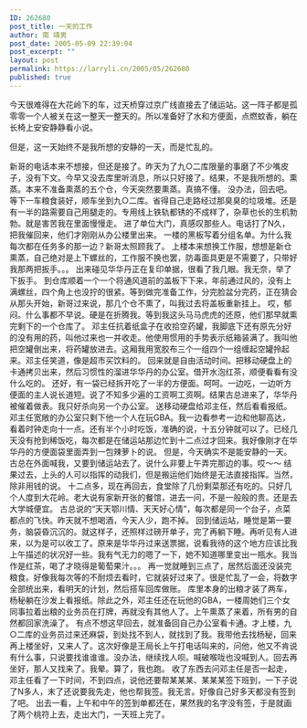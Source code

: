 ```yaml
---
ID: 262680
post_title: 一天的工作
author: 南 靖男
post_date: 2005-05-09 22:39:04
post_excerpt: ""
layout: post
permalink: https://larryli.cn/2005/05/262680
published: true
---
```

今天很难得在大花岭下的车，过天桥穿过京广线直接去了储运站。这一阵子都是孤零零一个人被关在这一整天一整天的。所以准备好了水和方便面，点燃蚊香，躺在长椅上安安静静看小说。
<!--more-->但是，这一天始终不是我所想的安静的一天，而是忙乱的。
新哥的电话本来不想接，但还是接了。昨天为了九○二库限量的事磨了不少嘴皮子，没有下文。今早又没去库里听消息，所以只好接了。结果，不是我所想的。熏蒸。本来不准备熏蒸的五个仓，今天突然要熏蒸。真搞不懂。
没办法，回去吧。等下一车粮食装好，顺车坐到九○二库。省得自己走路经过那臭臭的垃圾堆。还是有一半的路需要自己用腿走的。专用线上铁轨都锈的不成样了，杂草也长的生机勃勃。就是害苦我在里面慢慢走。
进了单位大门，真感叹那些人。电话打了N久，把我催回来，他们才刚刚从办公楼里出来。
一楼的黑板写着分组名单。为什么我每次都在任务多的那一边？新哥太照顾我了。
上楼本来想换工作服，想想是新仓熏蒸，自己绝对是上下螺丝的，工作服不换也罢，防毒面具更是不需要了，只带好我那两把扳手。。。
出来碰见华华丹正在复印单据，很看了我几眼。我无奈，举了下扳手。
到仓库顺着一个一个将通风道前的盖板下下来，年前通过风的，没有上满螺丝，四个角上也没拧的很紧。等到做完准备工作，分完脸盆分完药，正在猜会从那头开始，新哥过来说，那几个仓不熏了，叫我过去将盖板重新挂上。
哎，郁闷。什么事都不早说。硬是在折腾我。等到我这头马马虎虎的还原，他们那早就熏完剩下的一个仓库了。
邓主任抗着纸盒子在收拾空药罐，我脚底下还有原先分好的没有用的药，叫他过来也一并收走。他使用惯用的手势表示纸箱装满了。我叫他把空罐倒出来，将药罐放进去。这厢我用宽胶布三个一组四个一组缠起空罐拎起来。邓主任笑道，像是超市买饮料的。
回来就是自由活动时间。把移动硬盘上的卡通拷贝出来，然后习惯性的溜进华华丹的办公室。借开水泡红茶，顺便看看有没什么吃的。
还好，有一袋已经拆开吃了一半的方便面。呵呵。一边吃，一边听方便面的主人说长道短。说了不知多少遍的工资啊工资啊。结果古总进来了，华华丹被催着做表。我只好杀向另一个办公室。
送移动硬盘给邓主任，然后看看报纸。邓主任宽敞的办公室只剩下他一个人在玩GBA。我一边看参考一边和他聊高达，看着时钟走向十一点。还有半个小时吃饭，准确的说，十五分钟就可以了。已经几天没有抢到稀饭吃，每次都是在储运站那边忙到十二点过才回来。我好像刚才在华华丹的方便面袋里面弄到一包辣萝卜的说。
但是，今天确实不是能安静的一天。古总在外面喊我，又要到储运站去了。说什么非要上午弄完那边的事。哎～～
结果过去，上头的人可以指挥的动我们，但是搬运他们始终是无法直接指挥。当然，除非用钱的说。
十二点多，现在再回去，食堂除了几份剩菜那还有吃的。只好几个人度到大花岭。老大说有家新开张的餐馆，进去一问，不是一般般的贵。还是去大学城便宜。
古总说的“天天鄂川情、天天好心情”，每次都是同一个台子，点菜都点的飞快。昨天就不想喝酒，今天人少，跑不掉。
回到储运站，睡觉是第一要务，脑袋昏沉沉的。就这样子，还照样过磅开单子，完了再躺下睡。再听见有人进来，以为是可以收工了。原来是华华丹过来送票据，说看我待的这个地方应该比我上午描述的状况好一些。我有气无力的嗯了一下，她不知道哪里变出一瓶水。我当作是红茶，喝了才晓得是葡萄果汁。。。
再一觉就睡到三点了，居然后面还没装完粮食。好像我每次等的不耐烦去看时，它就装好过来了。很是忙乱了一会，将数字全部统出来，看明天的计划，然后搭车回库做账。
库里本身的出粮才装了两车，杨秘躺在沙发上看报纸。除此之外，邓主任还在玩他的GBA，一楼周她们三个女同事拉着出粮的业务员在打牌，再就没有其他人了。上午熏蒸了来着，所有男的自然都回家洗澡了。
有点不想这早回去，就准备回自己办公室看卡通。才上楼，九○二库的业务员过来还麻袋，到处找不到人，就找到了我。我带他去找杨秘，回来再上楼坐好，又来人了。这次好像是王局长上午打电话叫来的，问他，他又不肯说有什么事，只说要找谁谁谁。没办法，继续找人呗。喊破喉咙也没喊到人。回去再坐好，那人又找来了。我晕。算了，我也跑。
收了东西去问邓主任是否一起走，邓主任看了一下时间，不到四点，说他还要帮某某某、某某某签下班到，一下子说了N多人，末了还说要我先走，他也帮我签。我无言。好像自己好多天都没有签到了吧。
出去一看，上午和中午的签到单都还在，果然我的名字没有签，于是就画了两个桃符上去，走出大门，一天班上完了。